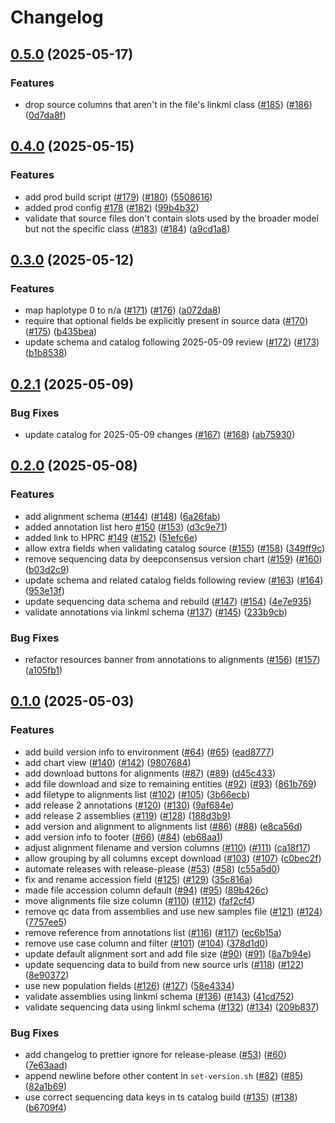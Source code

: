 # Changelog

## [0.5.0](https://github.com/human-pangenomics/hprc-data-explorer/compare/v0.4.0...v0.5.0) (2025-05-17)


### Features

* drop source columns that aren't in the file's linkml class ([#185](https://github.com/human-pangenomics/hprc-data-explorer/issues/185)) ([#186](https://github.com/human-pangenomics/hprc-data-explorer/issues/186)) ([0d7da8f](https://github.com/human-pangenomics/hprc-data-explorer/commit/0d7da8f6e60be58d73a82c28d4c26f8d408e96bf))

## [0.4.0](https://github.com/human-pangenomics/hprc-data-explorer/compare/v0.3.0...v0.4.0) (2025-05-15)


### Features

* add prod build script ([#179](https://github.com/human-pangenomics/hprc-data-explorer/issues/179)) ([#180](https://github.com/human-pangenomics/hprc-data-explorer/issues/180)) ([5508616](https://github.com/human-pangenomics/hprc-data-explorer/commit/550861650b246ff93278ef473fb7aa548dc3a2f8))
* added prod config [#178](https://github.com/human-pangenomics/hprc-data-explorer/issues/178) ([#182](https://github.com/human-pangenomics/hprc-data-explorer/issues/182)) ([99b4b32](https://github.com/human-pangenomics/hprc-data-explorer/commit/99b4b32676063d5c1048ffb92b1f46d49c2bd4c3))
* validate that source files don't contain slots used by the broader model but not the specific class ([#183](https://github.com/human-pangenomics/hprc-data-explorer/issues/183)) ([#184](https://github.com/human-pangenomics/hprc-data-explorer/issues/184)) ([a9cd1a8](https://github.com/human-pangenomics/hprc-data-explorer/commit/a9cd1a8952b080e95f2e14b4df929419c2f9b33e))

## [0.3.0](https://github.com/human-pangenomics/hprc-data-explorer/compare/v0.2.1...v0.3.0) (2025-05-12)


### Features

* map haplotype 0 to n/a ([#171](https://github.com/human-pangenomics/hprc-data-explorer/issues/171)) ([#176](https://github.com/human-pangenomics/hprc-data-explorer/issues/176)) ([a072da8](https://github.com/human-pangenomics/hprc-data-explorer/commit/a072da860d86cef5ad98409cd9de1e38e9e10d8d))
* require that optional fields be explicitly present in source data ([#170](https://github.com/human-pangenomics/hprc-data-explorer/issues/170)) ([#175](https://github.com/human-pangenomics/hprc-data-explorer/issues/175)) ([b435bea](https://github.com/human-pangenomics/hprc-data-explorer/commit/b435beadcbba4b19288c6225a80dd4c44ed29260))
* update schema and catalog following 2025-05-09 review ([#172](https://github.com/human-pangenomics/hprc-data-explorer/issues/172)) ([#173](https://github.com/human-pangenomics/hprc-data-explorer/issues/173)) ([b1b8538](https://github.com/human-pangenomics/hprc-data-explorer/commit/b1b85382249e66fc975403b205f49b627c51bd03))

## [0.2.1](https://github.com/human-pangenomics/hprc-data-explorer/compare/v0.2.0...v0.2.1) (2025-05-09)


### Bug Fixes

* update catalog for 2025-05-09 changes ([#167](https://github.com/human-pangenomics/hprc-data-explorer/issues/167)) ([#168](https://github.com/human-pangenomics/hprc-data-explorer/issues/168)) ([ab75930](https://github.com/human-pangenomics/hprc-data-explorer/commit/ab75930d55f7009c1a33f14ce9fd5a36bc35bccb))

## [0.2.0](https://github.com/human-pangenomics/hprc-data-explorer/compare/v0.1.0...v0.2.0) (2025-05-08)


### Features

* add alignment schema ([#144](https://github.com/human-pangenomics/hprc-data-explorer/issues/144)) ([#148](https://github.com/human-pangenomics/hprc-data-explorer/issues/148)) ([6a26fab](https://github.com/human-pangenomics/hprc-data-explorer/commit/6a26fab981ff22e9d873d31addfb0f97681a3180))
* added annotation list hero [#150](https://github.com/human-pangenomics/hprc-data-explorer/issues/150) ([#153](https://github.com/human-pangenomics/hprc-data-explorer/issues/153)) ([d3c9e71](https://github.com/human-pangenomics/hprc-data-explorer/commit/d3c9e71e17776ad501b0716e061dc4f055ffd46f))
* added link to HPRC [#149](https://github.com/human-pangenomics/hprc-data-explorer/issues/149) ([#152](https://github.com/human-pangenomics/hprc-data-explorer/issues/152)) ([51efc6e](https://github.com/human-pangenomics/hprc-data-explorer/commit/51efc6e7196b4f57a0753e9e284ba9b7666458dd))
* allow extra fields when validating catalog source ([#155](https://github.com/human-pangenomics/hprc-data-explorer/issues/155)) ([#158](https://github.com/human-pangenomics/hprc-data-explorer/issues/158)) ([349ff9c](https://github.com/human-pangenomics/hprc-data-explorer/commit/349ff9cd99005785bac984f48f2767c767b1571c))
* remove sequencing data by deepconsensus version chart ([#159](https://github.com/human-pangenomics/hprc-data-explorer/issues/159)) ([#160](https://github.com/human-pangenomics/hprc-data-explorer/issues/160)) ([b03d2c9](https://github.com/human-pangenomics/hprc-data-explorer/commit/b03d2c91ce92df5ff72ebee1217d614db921db79))
* update schema and related catalog fields following review ([#163](https://github.com/human-pangenomics/hprc-data-explorer/issues/163)) ([#164](https://github.com/human-pangenomics/hprc-data-explorer/issues/164)) ([953e13f](https://github.com/human-pangenomics/hprc-data-explorer/commit/953e13fdc3f96ae83c8a6cc17fc64e966a7aad0a))
* update sequencing data schema and rebuild ([#147](https://github.com/human-pangenomics/hprc-data-explorer/issues/147)) ([#154](https://github.com/human-pangenomics/hprc-data-explorer/issues/154)) ([4e7e935](https://github.com/human-pangenomics/hprc-data-explorer/commit/4e7e935714867ae22bc2eecfd00d256b52ea9371))
* validate annotations via linkml schema ([#137](https://github.com/human-pangenomics/hprc-data-explorer/issues/137)) ([#145](https://github.com/human-pangenomics/hprc-data-explorer/issues/145)) ([233b9cb](https://github.com/human-pangenomics/hprc-data-explorer/commit/233b9cb42d1dd28787854aaec1e1861f7a3fa43b))


### Bug Fixes

* refactor resources banner from annotations to alignments ([#156](https://github.com/human-pangenomics/hprc-data-explorer/issues/156)) ([#157](https://github.com/human-pangenomics/hprc-data-explorer/issues/157)) ([a105fb1](https://github.com/human-pangenomics/hprc-data-explorer/commit/a105fb16624bda369698f069d8ecc5a63f5da2f2))

## [0.1.0](https://github.com/human-pangenomics/hprc-data-explorer/compare/v0.0.0...v0.1.0) (2025-05-03)


### Features

* add build version info to environment ([#64](https://github.com/human-pangenomics/hprc-data-explorer/issues/64)) ([#65](https://github.com/human-pangenomics/hprc-data-explorer/issues/65)) ([ead8777](https://github.com/human-pangenomics/hprc-data-explorer/commit/ead87779bc52ba9f5628d0832b867c9dea3338c1))
* add chart view ([#140](https://github.com/human-pangenomics/hprc-data-explorer/issues/140)) ([#142](https://github.com/human-pangenomics/hprc-data-explorer/issues/142)) ([9807684](https://github.com/human-pangenomics/hprc-data-explorer/commit/9807684369d196ac59fcdcace94fb683eb1e421e))
* add download buttons for alignments ([#87](https://github.com/human-pangenomics/hprc-data-explorer/issues/87)) ([#89](https://github.com/human-pangenomics/hprc-data-explorer/issues/89)) ([d45c433](https://github.com/human-pangenomics/hprc-data-explorer/commit/d45c43373e541516b36b4dc670ebac2f16cecabe))
* add file download and size to remaining entities ([#92](https://github.com/human-pangenomics/hprc-data-explorer/issues/92)) ([#93](https://github.com/human-pangenomics/hprc-data-explorer/issues/93)) ([861b769](https://github.com/human-pangenomics/hprc-data-explorer/commit/861b7696f3453f8b8975b44c3c062c5026909738))
* add filetype to alignments list ([#102](https://github.com/human-pangenomics/hprc-data-explorer/issues/102)) ([#105](https://github.com/human-pangenomics/hprc-data-explorer/issues/105)) ([3b66ecb](https://github.com/human-pangenomics/hprc-data-explorer/commit/3b66ecb18fcf71dce2277717d7f88f29126fddfb))
* add release 2 annotations ([#120](https://github.com/human-pangenomics/hprc-data-explorer/issues/120)) ([#130](https://github.com/human-pangenomics/hprc-data-explorer/issues/130)) ([9af684e](https://github.com/human-pangenomics/hprc-data-explorer/commit/9af684ec160b01f829168c048bd3ad7ae5253164))
* add release 2 assemblies ([#119](https://github.com/human-pangenomics/hprc-data-explorer/issues/119)) ([#128](https://github.com/human-pangenomics/hprc-data-explorer/issues/128)) ([188d3b9](https://github.com/human-pangenomics/hprc-data-explorer/commit/188d3b90a379882b4c0b682001a42c524b182dd1))
* add version and alignment to alignments list ([#86](https://github.com/human-pangenomics/hprc-data-explorer/issues/86)) ([#88](https://github.com/human-pangenomics/hprc-data-explorer/issues/88)) ([e8ca56d](https://github.com/human-pangenomics/hprc-data-explorer/commit/e8ca56d6d12d4a38445c4f5038e4f35b2ff232ec))
* add version info to footer ([#66](https://github.com/human-pangenomics/hprc-data-explorer/issues/66)) ([#84](https://github.com/human-pangenomics/hprc-data-explorer/issues/84)) ([eb68aa1](https://github.com/human-pangenomics/hprc-data-explorer/commit/eb68aa1525e0087a9a02b0222812098d478b6b53))
* adjust alignment filename and version columns ([#110](https://github.com/human-pangenomics/hprc-data-explorer/issues/110)) ([#111](https://github.com/human-pangenomics/hprc-data-explorer/issues/111)) ([ca18f17](https://github.com/human-pangenomics/hprc-data-explorer/commit/ca18f1744e2e187893bf60e6cedf3d0a9604e389))
* allow grouping by all columns except download ([#103](https://github.com/human-pangenomics/hprc-data-explorer/issues/103)) ([#107](https://github.com/human-pangenomics/hprc-data-explorer/issues/107)) ([c0bec2f](https://github.com/human-pangenomics/hprc-data-explorer/commit/c0bec2f2e3acd7b1f2c316635f96afaf0cb49f62))
* automate releases with release-please ([#53](https://github.com/human-pangenomics/hprc-data-explorer/issues/53)) ([#58](https://github.com/human-pangenomics/hprc-data-explorer/issues/58)) ([c55a5d0](https://github.com/human-pangenomics/hprc-data-explorer/commit/c55a5d0b1f62adc2ebe413ebcb53c606263e56da))
* fix and rename accession field ([#125](https://github.com/human-pangenomics/hprc-data-explorer/issues/125)) ([#129](https://github.com/human-pangenomics/hprc-data-explorer/issues/129)) ([35c816a](https://github.com/human-pangenomics/hprc-data-explorer/commit/35c816a719462a267430e0011f70ff0b332e9ec4))
* made file accession column default ([#94](https://github.com/human-pangenomics/hprc-data-explorer/issues/94)) ([#95](https://github.com/human-pangenomics/hprc-data-explorer/issues/95)) ([89b426c](https://github.com/human-pangenomics/hprc-data-explorer/commit/89b426c42870bac58a892a8421a0a825e179339a))
* move alignments file size column ([#110](https://github.com/human-pangenomics/hprc-data-explorer/issues/110)) ([#112](https://github.com/human-pangenomics/hprc-data-explorer/issues/112)) ([faf2cf4](https://github.com/human-pangenomics/hprc-data-explorer/commit/faf2cf49c28e8e26f7b05f8b3ca1a277ee8f6694))
* remove qc data from assemblies and use new samples file ([#121](https://github.com/human-pangenomics/hprc-data-explorer/issues/121)) ([#124](https://github.com/human-pangenomics/hprc-data-explorer/issues/124)) ([7757ee5](https://github.com/human-pangenomics/hprc-data-explorer/commit/7757ee59282ed7cb4d249ba89ffd2f5c7b33af5b))
* remove reference from annotations list ([#116](https://github.com/human-pangenomics/hprc-data-explorer/issues/116)) ([#117](https://github.com/human-pangenomics/hprc-data-explorer/issues/117)) ([ec6b15a](https://github.com/human-pangenomics/hprc-data-explorer/commit/ec6b15aa0978fc5fc986af82ccb072c12e765f5a))
* remove use case column and filter ([#101](https://github.com/human-pangenomics/hprc-data-explorer/issues/101)) ([#104](https://github.com/human-pangenomics/hprc-data-explorer/issues/104)) ([378d1d0](https://github.com/human-pangenomics/hprc-data-explorer/commit/378d1d0e03274df6228a11e60a41886682d7be8f))
* update default alignment sort and add file size ([#90](https://github.com/human-pangenomics/hprc-data-explorer/issues/90)) ([#91](https://github.com/human-pangenomics/hprc-data-explorer/issues/91)) ([8a7b94e](https://github.com/human-pangenomics/hprc-data-explorer/commit/8a7b94e9972f9d43157666a24ddc94c4215c96ff))
* update sequencing data to build from new source urls ([#118](https://github.com/human-pangenomics/hprc-data-explorer/issues/118)) ([#122](https://github.com/human-pangenomics/hprc-data-explorer/issues/122)) ([8e90372](https://github.com/human-pangenomics/hprc-data-explorer/commit/8e903726c6313035dc5704e9d41220cd9f309433))
* use new population fields ([#126](https://github.com/human-pangenomics/hprc-data-explorer/issues/126)) ([#127](https://github.com/human-pangenomics/hprc-data-explorer/issues/127)) ([58e4334](https://github.com/human-pangenomics/hprc-data-explorer/commit/58e4334d8380c0f1c591037eadd1e3270e898f56))
* validate assemblies using linkml schema ([#136](https://github.com/human-pangenomics/hprc-data-explorer/issues/136)) ([#143](https://github.com/human-pangenomics/hprc-data-explorer/issues/143)) ([41cd752](https://github.com/human-pangenomics/hprc-data-explorer/commit/41cd7525fc6160a1aeaeb14f4e7176860dc93013))
* validate sequencing data using linkml schema ([#132](https://github.com/human-pangenomics/hprc-data-explorer/issues/132)) ([#134](https://github.com/human-pangenomics/hprc-data-explorer/issues/134)) ([209b837](https://github.com/human-pangenomics/hprc-data-explorer/commit/209b8371bb7140f63e23c60fda9c3d2145d601de))


### Bug Fixes

* add changelog to prettier ignore for release-please ([#53](https://github.com/human-pangenomics/hprc-data-explorer/issues/53)) ([#60](https://github.com/human-pangenomics/hprc-data-explorer/issues/60)) ([7e63aad](https://github.com/human-pangenomics/hprc-data-explorer/commit/7e63aad6ac53fc0bdea3ab9674d5ec4fc8676925))
* append newline before other content in `set-version.sh` ([#82](https://github.com/human-pangenomics/hprc-data-explorer/issues/82)) ([#85](https://github.com/human-pangenomics/hprc-data-explorer/issues/85)) ([82a1b69](https://github.com/human-pangenomics/hprc-data-explorer/commit/82a1b69725253b7db872bc2eebbf8926169a8238))
* use correct sequencing data keys in ts catalog build ([#135](https://github.com/human-pangenomics/hprc-data-explorer/issues/135)) ([#138](https://github.com/human-pangenomics/hprc-data-explorer/issues/138)) ([b6709f4](https://github.com/human-pangenomics/hprc-data-explorer/commit/b6709f46319475afa36626dae08b9e1ae24f0368))
